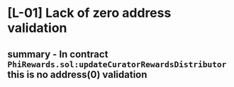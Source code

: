 # [L-01] Lack of zero address validation

## summary - In contract `PhiRewards.sol:updateCuratorRewardsDistributor` this is no address(0) validation